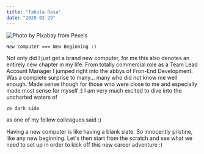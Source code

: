 ```yaml
---
title: "Tabula Rasa"
date: "2020-02-29"
---
```


![](https://i.imgur.com/ZnEqVOf.jpg "Photo by Pixabay from Pexels")

```
New computer === New Beginning :) 
```
Not only did I just get a brand new computer, for me this also denotes an entirely new chapter in my life. From totally commercial role as a Team Lead Account Manager I jumped right into the abbys of Fron-End Development. Was a complete surprise to many... many who did not know me well enough. Made sense though for those who were close to me and especially made most sense for myself :) I am very much excited to dive into the uncharted waters of 
```
ze dark side
```
as one of my fellow colleagues said :)

Having a new computer is like having a blank slate. So innocently pristine, like any new beginning. Let's then start from the scratch and see what we need to set up in order to kick off this new career adventure :)

